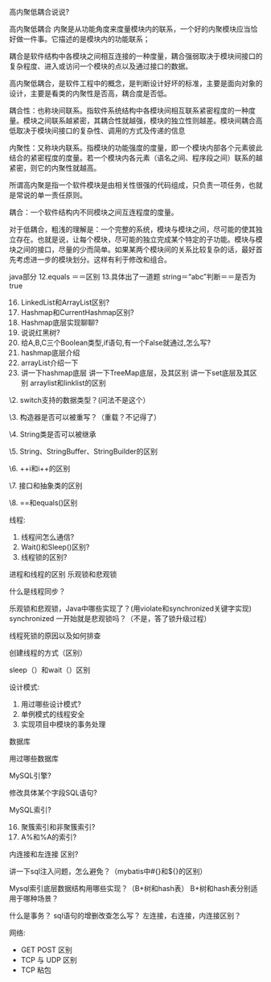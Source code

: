 高内聚低耦合说说?

高内聚低耦合
内聚是从功能角度来度量模块内的联系，一个好的内聚模块应当恰好做一件事。它描述的是模块内的功能联系；

耦合是软件结构中各模块之间相互连接的一种度量，耦合强弱取决于模块间接口的复杂程度、进入或访问一个模块的点以及通过接口的数据。

高内聚低耦合，是软件工程中的概念，是判断设计好坏的标准，主要是面向对象的设计，主要是看类的内聚性是否高，耦合度是否低。

耦合性：也称块间联系。指软件系统结构中各模块间相互联系紧密程度的一种度量。模块之间联系越紧密，其耦合性就越强，模块的独立性则越差。模块间耦合高低取决于模块间接口的复杂性、调用的方式及传递的信息

内聚性：又称块内联系。指模块的功能强度的度量，即一个模块内部各个元素彼此结合的紧密程度的度量。若一个模块内各元素（语名之间、程序段之间）联系的越紧密，则它的内聚性就越高。

所谓高内聚是指一个软件模块是由相关性很强的代码组成，只负责一项任务，也就是常说的单一责任原则。

耦合：一个软件结构内不同模块之间互连程度的度量。

对于低耦合，粗浅的理解是：一个完整的系统，模块与模块之间，尽可能的使其独立存在。也就是说，让每个模块，尽可能的独立完成某个特定的子功能。模块与模块之间的接口，尽量的少而简单。如果某两个模块间的关系比较复杂的话，最好首先考虑进一步的模块划分。这样有利于修改和组合。



java部分 
 12.equals ＝＝区别 
 13.具体出了一道题 string＝“abc”判断＝＝是否为true 

16. LinkedList和ArrayList区别?
17. Hashmap和CurrentHashmap区别?
18. Hashmap底层实现聊聊?
19. 说说红黑树?
20. 给A,B,C三个Boolean类型,if语句,有一个False就通过,怎么写?
21.  hashmap底层介绍 
22.  arrayList介绍一下 
23.  讲一下hashmap底层 
     讲一下TreeMap底层，及其区别 
     讲一下set底层及其区别 
     arraylist和linklist的区别 

\2. switch支持的数据类型？(问法不是这个）

\3. 构造器是否可以被重写？（重载？不记得了）

\4. String类是否可以被继承

\5. String、StringBuffer、StringBuilder的区别

\6. ++i和i++的区别

\7. 接口和抽象类的区别

\8. ==和equals()区别





线程:

1. 线程间怎么通信?
2. Wait()和Sleep()区别?
3. 线程锁的区别?

 进程和线程的区别 
 乐观锁和悲观锁 

 什么是线程同步？ 

 乐观锁和悲观锁，Java中哪些实现了？(用violate和synchronized关键字实现) 
 synchronized 一开始就是悲观锁吗？（不是，答了锁升级过程） 

  线程死锁的原因以及如何排查 

  创建线程的方式（区别） 

  sleep（）和wait（）区别 



设计模式:

1. 用过哪些设计模式?
2. 单例模式的线程安全
3. 实现项目中模块的事务处理



数据库

用过哪些数据库

MySQL引擎?

修改具体某个字段SQL语句?

MySQL索引?

16. 聚簇索引和非聚簇索引?
17. A%和%A的索引?

内连接和左连接 区别?

 讲一下sql注入问题，怎么避免？（mybatis中#{}和${}的区别） 

 Mysql索引底层数据结构用哪些实现？（B+树和hash表） 
 B+树和hash表分别适用于哪种场景？ 

 什么是事务？ 
 sql语句的增删改查怎么写？ 
 左连接，右连接，内连接区别？ 



网络:

- GET POST 区别 
- TCP 与 UDP 区别 
- TCP 粘包 